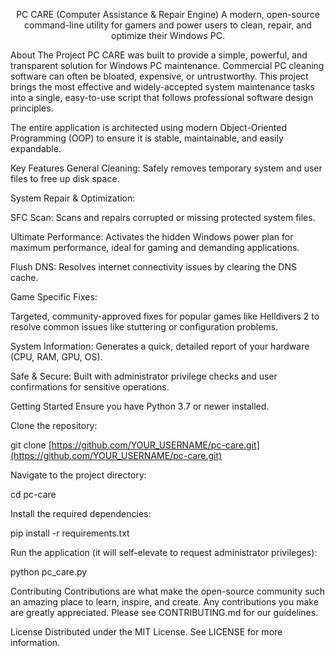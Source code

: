 <div align="center">

PC CARE
(Computer Assistance & Repair Engine)
A modern, open-source command-line utility for gamers and power users to clean, repair, and optimize their Windows PC.

</div>

About The Project
PC CARE was built to provide a simple, powerful, and transparent solution for Windows PC maintenance. Commercial PC cleaning software can often be bloated, expensive, or untrustworthy. This project brings the most effective and widely-accepted system maintenance tasks into a single, easy-to-use script that follows professional software design principles.

The entire application is architected using modern Object-Oriented Programming (OOP) to ensure it is stable, maintainable, and easily expandable.

Key Features
General Cleaning: Safely removes temporary system and user files to free up disk space.

System Repair & Optimization:

SFC Scan: Scans and repairs corrupted or missing protected system files.

Ultimate Performance: Activates the hidden Windows power plan for maximum performance, ideal for gaming and demanding applications.

Flush DNS: Resolves internet connectivity issues by clearing the DNS cache.

Game Specific Fixes:

Targeted, community-approved fixes for popular games like Helldivers 2 to resolve common issues like stuttering or configuration problems.

System Information: Generates a quick, detailed report of your hardware (CPU, RAM, GPU, OS).

Safe & Secure: Built with administrator privilege checks and user confirmations for sensitive operations.

Getting Started
Ensure you have Python 3.7 or newer installed.

Clone the repository:

git clone [https://github.com/YOUR_USERNAME/pc-care.git](https://github.com/YOUR_USERNAME/pc-care.git)

Navigate to the project directory:

cd pc-care

Install the required dependencies:

pip install -r requirements.txt

Run the application (it will self-elevate to request administrator privileges):

python pc_care.py

Contributing
Contributions are what make the open-source community such an amazing place to learn, inspire, and create. Any contributions you make are greatly appreciated. Please see CONTRIBUTING.md for our guidelines.

License
Distributed under the MIT License. See LICENSE for more information.
